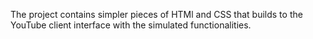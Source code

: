 The project contains simpler pieces of HTMl and CSS that builds to the YouTube client interface with the simulated functionalities.
